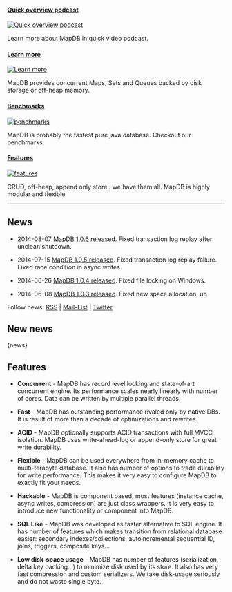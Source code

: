 #### [Quick overview podcast][overview]

[![Quick overview podcast](images/car-overview.jpg)][overview]

Learn more about MapDB in quick video podcast.


#### [Learn more][intro]
[![Learn more](images/car-intro.png)][intro]

MapDB provides concurrent Maps, Sets and Queues backed by disk storage or off-heap memory.


#### [Benchmarks][benchmarks]

[![benchmarks](images/car-benchmarks.jpg)][benchmarks]

MapDB is probably the fastest pure java database. Checkout our benchmarks.


#### [Features][features]

[![features](images/car-features.png)][features]

CRUD, off-heap, append only store.. we have them all. MapDB is highly modular and flexible


[overview]: http://youtu.be/_KGDwwEP5js
[intro]: 02-getting-started.html
[benchmarks]: /benchmarks.html
[features]: /features.html


---


News
----

* 2014-08-07 [MapDB 1.0.6 released](http://www.mapdb.org/changelog.html#Version_106_2014-08-07). Fixed transaction log replay after unclean shutdown.

* 2014-07-15 [MapDB 1.0.5 released](http://www.mapdb.org/changelog.html#Version_105_2014-07-15). Fixed transaction log replay failure. Fixed race condition in async writes.

* 2014-06-26 [MapDB 1.0.4 released](http://www.mapdb.org/changelog.html#Version_104_2014-06-26). Fixed file locking on Windows.

* 2014-06-08 [MapDB 1.0.3 released](http://www.mapdb.org/changelog.html#Version_103_2014-06-08). Fixed new space allocation, up


Follow news:
[RSS](news.xml) |
[Mail-List](https://groups.google.com/forum/?fromgroups#!forum/mapdb-news) |
[Twitter](http://twitter.com/MapDBnews)

New news
------------
{news}

Features
--------
* **Concurrent** - MapDB has record level locking and state-of-art concurrent engine. Its performance scales nearly linearly with number of cores. Data can be written by multiple parallel threads.

* **Fast** - MapDB has outstanding performance rivaled only by native DBs. It is result of more than a decade of optimizations and rewrites.

* **ACID** - MapDB optionally supports ACID transactions with full MVCC isolation. MapDB uses write-ahead-log or append-only store for great write durability.

* **Flexible** - MapDB can be used everywhere from in-memory cache to multi-terabyte database. It also has number of options to trade durability for write performance. This makes it very easy to configure MapDB to exactly fit your needs.

* **Hackable** - MapDB is component based, most features (instance cache, async writes, compression) are just class wrappers. It is very easy to introduce new functionality or component into MapDB.

* **SQL Like** - MapDB was developed as faster alternative to SQL engine. It has number of features which makes transition from relational database easier: secondary indexes/collections, autoincremental sequential ID, joins, triggers, composite keys...

* **Low disk-space usage** - MapDB has number of features (serialization, delta key packing...) to minimize disk used by its store. It also has very fast compression and custom serializers. We take disk-usage seriously and do not waste single byte.
